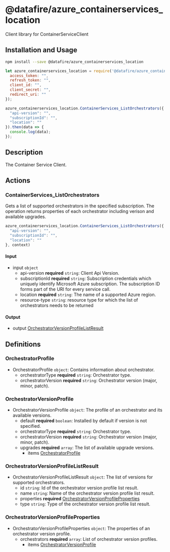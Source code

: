 # @datafire/azure_containerservices_location

Client library for ContainerServiceClient

## Installation and Usage
```bash
npm install --save @datafire/azure_containerservices_location
```
```js
let azure_containerservices_location = require('@datafire/azure_containerservices_location').create({
  access_token: "",
  refresh_token: "",
  client_id: "",
  client_secret: "",
  redirect_uri: ""
});

azure_containerservices_location.ContainerServices_ListOrchestrators({
  "api-version": "",
  "subscriptionId": "",
  "location": ""
}).then(data => {
  console.log(data);
});
```

## Description

The Container Service Client.

## Actions

### ContainerServices_ListOrchestrators
Gets a list of supported orchestrators in the specified subscription. The operation returns properties of each orchestrator including verison and available upgrades.


```js
azure_containerservices_location.ContainerServices_ListOrchestrators({
  "api-version": "",
  "subscriptionId": "",
  "location": ""
}, context)
```

#### Input
* input `object`
  * api-version **required** `string`: Client Api Version.
  * subscriptionId **required** `string`: Subscription credentials which uniquely identify Microsoft Azure subscription. The subscription ID forms part of the URI for every service call.
  * location **required** `string`: The name of a supported Azure region.
  * resource-type `string`: resource type for which the list of orchestrators needs to be returned

#### Output
* output [OrchestratorVersionProfileListResult](#orchestratorversionprofilelistresult)



## Definitions

### OrchestratorProfile
* OrchestratorProfile `object`: Contains information about orchestrator.
  * orchestratorType **required** `string`: Orchestrator type.
  * orchestratorVersion **required** `string`: Orchestrator version (major, minor, patch).

### OrchestratorVersionProfile
* OrchestratorVersionProfile `object`: The profile of an orchestrator and its available versions.
  * default **required** `boolean`: Installed by default if version is not specified.
  * orchestratorType **required** `string`: Orchestrator type.
  * orchestratorVersion **required** `string`: Orchestrator version (major, minor, patch).
  * upgrades **required** `array`: The list of available upgrade versions.
    * items [OrchestratorProfile](#orchestratorprofile)

### OrchestratorVersionProfileListResult
* OrchestratorVersionProfileListResult `object`: The list of versions for supported orchestrators.
  * id `string`: Id of the orchestrator version profile list result.
  * name `string`: Name of the orchestrator version profile list result.
  * properties **required** [OrchestratorVersionProfileProperties](#orchestratorversionprofileproperties)
  * type `string`: Type of the orchestrator version profile list result.

### OrchestratorVersionProfileProperties
* OrchestratorVersionProfileProperties `object`: The properties of an orchestrator version profile.
  * orchestrators **required** `array`: List of orchestrator version profiles.
    * items [OrchestratorVersionProfile](#orchestratorversionprofile)


